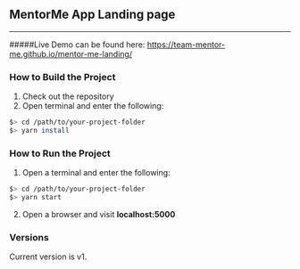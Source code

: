 ## MentorMe App Landing page
---------------
#####Live Demo can be found here: https://team-mentor-me.github.io/mentor-me-landing/

### How to Build the Project
1. Check out the repository
2. Open terminal and enter the following:

  ```bash
  $> cd /path/to/your-project-folder
  $> yarn install
  ```


### How to Run the Project
1. Open a terminal and enter the following:
  ```bash
  $> cd /path/to/your-project-folder
  $> yarn start
  ```

2. Open a browser and visit **localhost:5000**


### Versions
Current version is v1.
